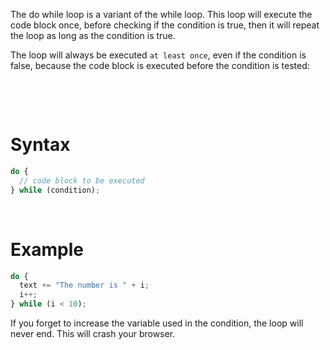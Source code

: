 The do while loop is a variant of the while loop. This loop will execute the code block once, before checking if the condition is true, then it will repeat the loop as long as the condition is true.

The loop will always be executed `at least once`, even if the condition is false, because the code block is executed before the condition is tested:

&nbsp;

&nbsp;

# Syntax

```js
do {
  // code block to be executed
} while (condition);
```

&nbsp;

# Example

```js
do {
  text += "The number is " + i;
  i++;
} while (i < 10);
```

If you forget to increase the variable used in the condition, the loop will never end. This will crash your browser.

&nbsp;

&nbsp;
